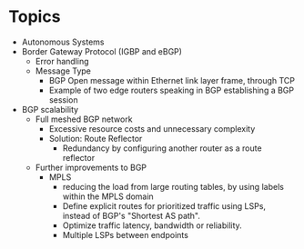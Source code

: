 # Topics

* Autonomous Systems
* Border Gateway Protocol (IGBP and eBGP)
	* Error handling
	* Message Type
		* BGP Open message within Ethernet link layer frame, through TCP
		* Example of two edge routers speaking in BGP establishing a BGP session
* BGP scalability
	* Full meshed BGP network
		* Excessive resource costs and unnecessary complexity
		* Solution: Route Reflector
			* Redundancy by configuring another router as a route reflector
	* Further improvements to BGP
		* MPLS
			* reducing the load from large routing tables, by using labels within the MPLS domain
			* Define explicit routes for prioritized traffic using LSPs, instead of BGP's "Shortest AS path".
			* Optimize traffic latency, bandwidth or reliability.
			* Multiple LSPs between endpoints 